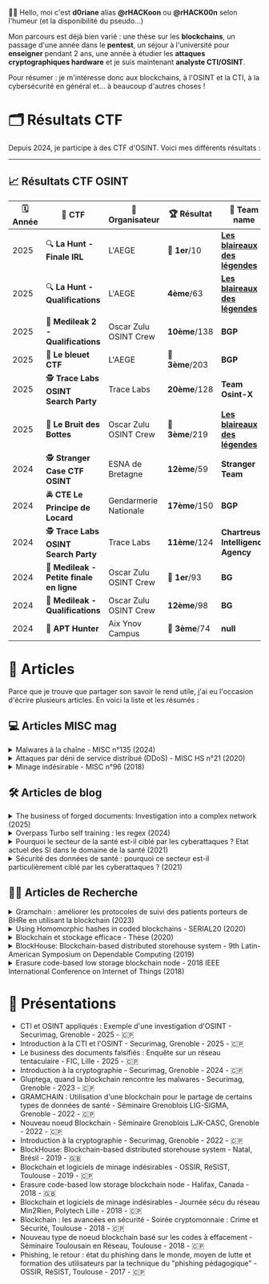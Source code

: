 
👋🦝​ Hello, moi c'est **d0riane** alias **@rHACKoon** ou **@rHACK00n** selon l'humeur (et la disponibilité du pseudo...)

Mon parcours est déjà bien varié : une thèse sur les **blockchains**, un passage d'une année dans le **pentest**, un séjour à l'université pour **enseigner** pendant 2 ans, une année à étudier les **attaques cryptographiques hardware** et je suis maintenant **analyste CTI/OSINT**.

Pour résumer : je m'intéresse donc aux blockchains, à l'OSINT et la CTI, à la cybersécurité en général et... à beaucoup d'autres choses !

<!---
rHACK00n/rHACK00n is a ✨ special ✨ repository because its `README.md` (this file) appears on your GitHub profile.
You can click the Preview link to take a look at your changes.
--->
# 🗂️ Résultats CTF 

Depuis 2024, je participe à des CTF d'OSINT. Voici mes différents résultats :

---

## 📈 Résultats CTF OSINT

| 🗓️ Année | 🏁 CTF                               | 🏢 Organisateur                    | 🏆 Résultat                        |👥​ Team name       |  
|----------|--------------------------------------|------------------------------------|-----------------------------------|-----------------------------------|
| 2025     | 🔍​ **La Hunt - Finale IRL**       | L'AEGE                             |  🥇 **1er**/10                      |  [**Les blaireaux des légendes**](https://github.com/Les-Blaireaux-des-Legendes)  |
| 2025     | 🔍​ **La Hunt - Qualifications**       | L'AEGE                             |  **4ème**/63                      |  [**Les blaireaux des légendes**](https://github.com/Les-Blaireaux-des-Legendes)  |
| 2025     | 💊 **Medileak 2 - Qualifications**       | Oscar Zulu OSINT Crew           |  **10ème**/138                      | **BGP** |
| 2025      | 💠​ **Le bleuet CTF**                | L'AEGE                              | 🥉 **3ème**/203                      | **BGP**          |
| 2025     | 🕵️ **Trace Labs OSINT Search Party**     | Trace Labs                      | **20ème**/128                         | **Team Osint-X** |
| 2025     | 👢 **Le Bruit des Bottes**               | Oscar Zulu OSINT Crew           | 🥉 **3ème**/219                        | [**Les blaireaux des légendes**](https://github.com/Les-Blaireaux-des-Legendes) |
| 2024     | 🕵️ **Stranger Case CTF OSINT**           | ESNA de Bretagne                   |  **12ème**/59                      |**Stranger Team**         |
| 2024     | 🚔 **CTE Le Principe de Locard**         | Gendarmerie Nationale              |    **17ème**/150                    | **BGP**          |
| 2024     | 🕵️ **Trace Labs OSINT Search Party**     | Trace Labs                      | **11ème**/124                          | **Chartreuse Intelligence Agency** |
| 2024     | 💊 **Medileak - Petite finale en ligne**| Oscar Zulu OSINT Crew          |🥇 **1er**/93                        | **BG** |
| 2024     | 💊 **Medileak - Qualifications**   | Oscar Zulu OSINT Crew              |    **12ème**/98                    | **BG** |
| 2024     | 🦊 **APT Hunter**                        | Aix Ynov Campus                    | 🥉 **3ème**/74                      | **null** |

# 📝​ Articles

Parce que je trouve que partager son savoir le rend utile, j'ai eu l'occasion d'écrire plusieurs articles. En voici la liste et les résumés :

## ​💻​ Articles MISC mag

<details>
<summary> Malwares à la chaîne - MISC n°135 (2024) </summary>
  
[Malwares à la chaîne - MISC n°135 (2024)](https://connect.ed-diamond.com/misc/misc-135/malwares-a-la-chaine)
  
Cet article explore une utilisation concrète de la blockchain dans le domaine malveillant, en particulier pour la création de malwares. Il commence par rappeler ce qu’est une blockchain et ses propriétés, avant de se concentrer sur son usage pour améliorer les infrastructures de command and control (C2). Deux cas sont ensuite étudiés : un botnet et un ransomware qui s’appuient sur la technologie blockchain pour devenir plus résilients, discrets ou difficiles à neutraliser.
</details>

<details>
<summary> Attaques par déni de service distribué (DDoS) - MISC HS n°21 (2020) </summary>
  
[Attaques par déni de service distribué (DDoS) - MISC HS n°21 (2020)](https://connect.ed-diamond.com/MISC/mischs-021/attaques-par-deni-de-service-distribue-ddos)

Les attaques par déni de service ont été popularisées il y a déjà 20 ans, et sont aujourd’hui connues de (quasiment) tous. Malgré cela, il reste simple et efficace d’en réaliser une, parfois sans même à avoir à écrire la moindre ligne de code. Cet article récapitule les fondamentaux du déni de service, et quelques conseils pour y faire face.
</details>

<details>
<summary> Minage indésirable - MISC n°96 (2018) </summary>
  
[Minage indésirable - MISC n°96 (2018)](https://connect.ed-diamond.com/MISC/misc-096/minage-indesirable)
  
L’article analyse la montée en puissance des logiciels de minage indésirables, aussi appelés cryptojackers. Face à l’explosion de la valeur des crypto-monnaies et à la difficulté croissante de miner de façon rentable, certains acteurs malveillants développent des programmes exploitant à leur insu les ressources informatiques d’utilisateurs. Ces malwares permettent aux attaquants de générer des crypto-monnaies sans investir dans du matériel coûteux, en transférant la charge sur des machines compromises. L’article détaille les mécanismes de ces attaques et les enjeux en matière de sécurité.
</details>


## 🛠️ Articles de blog
<details>
<summary> The business of forged documents: Investigation into a complex network (2025) </summary>
  
[The business of forged documents: Investigation into a complex network (2025)](https://blog.lexfo.fr/the-business-of-forged-documents-investigation.html)

L’article retrace une investigation OSINT approfondie sur une place de marché spécialisée dans les faux documents. Il détaille les techniques utilisées ainsi que les résultats : le regroupement des différents sites en "clusters" appartenant à des mêmes personnes. 
</details>

<details>
<summary> Overpass Turbo self training : les regex (2024) </summary>
  
[Overpass Turbo self training : les regex (2024)](https://medium.com/@d0riane/overpass-turbo-self-training-les-regex-cb278ad1e8cf)

Un exemple concret d'utilisation d'OverPass Turbo dans le cadre de GeoINT, avec notamment la découverte des regex.
</details>


<details>
<summary> Pourquoi le secteur de la santé est-il ciblé par les cyberattaques ? Etat actuel des SI dans le domaine de la santé (2021) </summary>

[Pourquoi le secteur de la santé est-il ciblé par les cyberattaques ? Etat actuel des SI dans le domaine de la santé (2021)](https://www.itrust.fr/sante-2-2-pourquoi-le-secteur-de-la-sante-est-il-cible-par-les-cyberattaques/)

L'article examine les vulnérabilités spécifiques des établissements de santé face aux cybermenaces. Il met en lumière des audits révélant que de nombreux hôpitaux français peuvent être compromis en moins d'une demi-journée, souvent via des accès physiques simples. Les causes identifiées incluent une faible segmentation réseau, l'utilisation d'équipements obsolètes et un manque de ressources dédiées à la cybersécurité.

</details>
  

<details>
<summary> Sécurité des données de santé : pourquoi ce secteur est-il particulièrement ciblé par les cyberattaques ? (2021) </summary>

[Sécurité des données de santé : pourquoi ce secteur est-il particulièrement ciblé par les cyberattaques ? (2021)
](https://www.itrust.fr/securite-des-donnees-de-sante-pourquoi-ce-secteur-est-il-particulierement-cible-par-les-cyberattaques/)

Cet article examine les raisons pour lesquelles les établissements de santé sont des cibles privilégiées des cybercriminels. Il met en évidence la valeur des données médicales, la criticité des infrastructures hospitalières et les vulnérabilités des systèmes d'information. 
</details>

## 👩‍🔬​ Articles de Recherche

<details>
<summary> Gramchain : améliorer les protocoles de suivi des patients porteurs de BHRe en utilisant la blockchain (2023) </summary>
  
[Gramchain : améliorer les protocoles de suivi des patients porteurs de BHRe en utilisant la blockchain (2023)](https://openscience.fr/IMG/pdf/iste_roisi23v3nspe_1.pdf)


L'article présente Gramchain, une solution basée sur une blockchain privée pour améliorer le suivi des patients porteurs de bactéries hautement résistantes émergentes (BHRe). Face aux défis de partage d'information entre établissements de santé, Gramchain propose une approche conforme au RGPD, centrée sur le patient, avec un contrôle d'accès granulaire. Cette solution vise à renforcer la traçabilité et la sécurité des données de santé sensibles.
</details>

<details>
<summary> Using Homomorphic hashes in coded blockchains - SERIAL20 (2020) </summary>
  
[Using Homomorphic hashes in coded blockchains - SERIAL20 (2020)](https://arxiv.org/abs/2010.04607)

L’article aborde un problème de scalabilité des blockchains : leur taille croissante. Il explore l’approche des coded blockchains, où les utilisateurs ne stockent que des fragments codés, allégeant ainsi le stockage. Pour contrer la propagation de fragments erronés par des nœuds malveillants, les auteurs proposent d’y intégrer des hachages homomorphes, permettant une détection immédiate des erreurs sans déchiffrement. L’efficacité de cette solution est étudiée théoriquement et par simulation.
  
</details>

  
<details>
<summary> Blockchain et stockage efficace - Thèse (2020) </summary>
  
[Blockchain et stockage efficace - Thèse (2020)](https://theses.fr/2020ESAE0048)

Cette thèse aborde un défi majeur des blockchains : leur taille croissante, rendant difficile leur stockage intégral par tous les participants et menaçant la décentralisation. L’auteur propose un nouveau type de nœud, appelé _low storage_ (LS) node, qui stocke uniquement des fragments codés des blocs. Ce système permet de préserver la décentralisation tout en réduisant les exigences de stockage. Le manuscrit présente également _BlockHouse_, une solution utilisant des contrats intelligents pour la location d’espace de stockage entre particuliers, garantissant des paiements sécurisés et automatiques via des preuves de récupération des données.

</details>

<details>
<summary> BlockHouse: Blockchain-based distributed storehouse system - 9th Latin-American Symposium on Dependable Computing (2019) </summary>
  
[BlockHouse: Blockchain-based distributed storehouse system - 9th Latin-American Symposium on Dependable Computing (2019)](https://ieeexplore.ieee.org/abstract/document/8995675/)

Cet article présente _BlockHouse_, un système de stockage décentralisé/P2P entièrement basé sur des blockchains privées où chaque participant peut louer son espace de stockage inutilisé pour héberger les données d'autres membres. Ce système utilise un contrat intelligent et un mécanisme de preuve de récupérabilité (Proof of Retrievability) pour vérifier automatiquement à une fréquence fixe si le fichier est toujours hébergé. En plus de garantir la transparence, la blockchain permet une meilleure intégration des paiements associés à ce type de système (paiements réguliers, séquestration pour assurer le bon comportement des utilisateurs, ...). À l'exception des données transférées entre le client et le serveur, toutes les actions passent par un contrat intelligent dans la blockchain afin d'enregistrer, payer et sécuriser l'intégralité du processus de stockage.

</details>

<details>
<summary> Erasure code-based low storage blockchain node - 2018 IEEE International Conference on Internet of Things (2018) </summary>
  
[Erasure code-based low storage blockchain node - 2018 IEEE International Conference on Internet of Things (2018)](https://ieeexplore.ieee.org/abstract/document/8726839)

Le concept de registre décentralisé suppose que chaque nœud d’un réseau blockchain stocke l’ensemble de la blockchain. Cependant, la taille des blockchains populaires pousse certains nœuds à utiliser des clients légers, ce qui peut entraîner une centralisation. Pour résoudre ce problème, nous proposons des nœuds à faible stockage utilisant des codes d’effacement pour stocker des fragments réduits de données. Ce système permet de reconstruire facilement un bloc à partir de quelques nœuds et encourage ainsi la décentralisation, même avec l’augmentation de la taille de la blockchain.

</details>
 

# 📢 Présentations

- CTI et OSINT appliqués : Exemple d'une investigation d'OSINT - Securimag, Grenoble - 2025 - 🇨🇵​
- Introduction à la CTI et l'OSINT - Securimag, Grenoble - 2025 - 🇨🇵​
- Le business des documents falsifiés : Enquête sur un réseau tentaculaire - FIC, Lille - 2025 - 🇨🇵​
- Introduction à la cryptographie - Securimag, Grenoble - 2024 - 🇨🇵​
- Gluptega, quand la blockchain rencontre les malwares - Securimag, Grenoble - 2023 - 🇨🇵​
- GRAMCHAIN : Utilisation d'une blockchain pour le partage de certains types de données de santé - Séminaire Grenoblois LIG-SIGMA, Grenoble - 2022 - 🇨🇵​
- Nouveau noeud Blockchain - Séminaire Grenoblois LJK-CASC, Grenoble - 2022 - 🇨🇵​
- Introduction à la cryptographie - Securimag, Grenoble - 2022 - 🇨🇵​
- BlockHouse: Blockchain-based distributed storehouse system - Natal, Brésil - 2019 - 🇬🇧​
- Blockchain et logiciels de minage indésirables - OSSIR, RéSIST, Toulouse - 2019 - 🇨🇵​
- Erasure code-based low storage blockchain node - Halifax, Canada - 2018 - 🇬🇧​
- Blockchain et logiciels de minage indésirables - Journée sécu du réseau Min2Rien, Polytech Lille - 2018 - 🇨🇵​
- Blockchain : les avancées en sécurité - Soirée cryptomonnaie : Crime et Sécurité, Toulouse - 2018 - 🇨🇵​
- Nouveau type de noeud blockchain basé sur les codes à effacement - Séminaire Toulousain en Réseau, Toulouse - 2018 - 🇨🇵​
- Phishing, le retour : état du phishing dans le monde, moyen de lutte et formation des utilisateurs par la technique du "phishing pédagogique" - OSSIR, RéSIST, Toulouse - 2017 - 🇨🇵​


